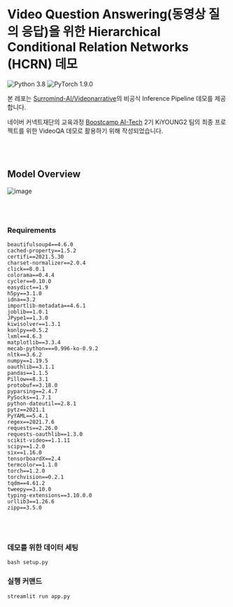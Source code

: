 # Video Question Answering(동영상 질의 응답)을 위한 Hierarchical Conditional Relation Networks (HCRN) 데모
![Python 3.8](https://img.shields.io/badge/python-3.8-green.svg?style=plastic)
![PyTorch 1.9.0](https://img.shields.io/badge/pytorch-1.9.0-green.svg?style=plastic)

본 레포는 [Surromind-AI/Videonarrative](https://github.com/Surromind-AI/videonarrative)의 비공식 Inference Pipeline 데모를 제공합니다.

네이버 커넥트재단의 교육과정 [Boostcamp AI-Tech](https://boostcamp.connect.or.kr/program_ai.html) 2기 KiYOUNG2 팀의 최종 프로젝트를 위한 VideoQA 데모로 활용하기 위해 작성되었습니다.

<br>
<br>

## Model Overview
![image](https://user-images.githubusercontent.com/88299729/147853790-4b86eae7-0f42-40f0-bb03-743cd81745a9.png)

<br>
<br>

### Requirements

```
beautifulsoup4==4.6.0
cached-property==1.5.2
certifi==2021.5.30
charset-normalizer==2.0.4
click==8.0.1
colorama==0.4.4
cycler==0.10.0
easydict==1.9
h5py==3.1.0
idna==3.2
importlib-metadata==4.6.1
joblib==1.0.1
JPype1==1.3.0
kiwisolver==1.3.1
konlpy==0.5.2
lxml==4.6.3
matplotlib==3.3.4
mecab-python===0.996-ko-0.9.2
nltk==3.6.2
numpy==1.19.5
oauthlib==3.1.1
pandas==1.1.5
Pillow==8.3.1
protobuf==3.18.0
pyparsing==2.4.7
PySocks==1.7.1
python-dateutil==2.8.1
pytz==2021.1
PyYAML==5.4.1
regex==2021.7.6
requests==2.26.0
requests-oauthlib==1.3.0
scikit-video==1.1.11
scipy==1.2.0
six==1.16.0
tensorboardX==2.4
termcolor==1.1.0
torch==1.2.0
torchvision==0.2.1
tqdm==4.61.2
tweepy==3.10.0
typing-extensions==3.10.0.0
urllib3==1.26.6
zipp==3.5.0
```
<br>
<br>

### 데모를 위한 데이터 세팅
```
bash setup.py
```

### 실행 커맨드

```bash
streamlit run app.py
```

<br>
<br>
